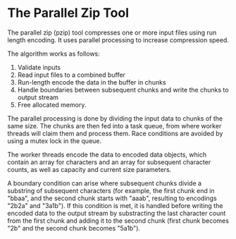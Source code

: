 # The Parallel Zip Tool 

The parallel zip (pzip) tool compresses one or more input files using run length encoding. It uses parallel processing to increase compression speed. 

The algorithm works as follows: 

1. Validate inputs
2. Read input files to a combined buffer
3. Run-length encode the data in the buffer in chunks
4. Handle boundaries between subsequent chunks and write the chunks to output stream
5. Free allocated memory. 

The parallel processing is done by dividing the input data to chunks of the same size. The chunks are then fed into a task queue, from where worker threads will claim them and process them. Race conditions are avoided by using a mutex lock in the queue. 

The worker threads encode the data to encoded data objects, which contain an array for characters and an array for subsequent character counts, as well as capacity and current size parameters. 

A boundary condition can arise where subsequent chunks divide a substring of subsequent characters (for example, the first chunk end in "bbaa", and the second chunk starts with "aaab", resulting to encodings "2b2a" and "3a1b"). If this condition is met, it is handled before writing the encoded data to the output stream by substracting the last character count from the first chunk and adding it to the second chunk (first chunk becomes "2b" and the second chunk becomes "5a1b"). 

